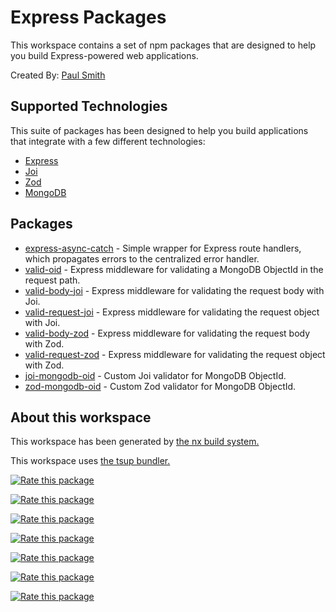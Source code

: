 # Express Packages

This workspace contains a set of npm packages that are designed to help you build Express-powered web applications.

Created By: [Paul Smith](https://github.com/paulsmithkc)

## Supported Technologies

This suite of packages has been designed to help you build applications that integrate with a few different technologies:

- [Express](https://www.npmjs.com/package/express)
- [Joi](https://www.npmjs.com/package/joi)
- [Zod](https://www.npmjs.com/package/zod)
- [MongoDB](https://www.npmjs.com/package/mongodb)

## Packages

- [express-async-catch](./packages/express-async-catch/README.md) - Simple wrapper for Express route handlers, which propagates errors to the centralized error handler.
- [valid-oid](./packages/valid-oid/README.md) - Express middleware for validating a MongoDB ObjectId in the request path.
- [valid-body-joi](./packages/valid-body-joi/README.md) - Express middleware for validating the request body with Joi.
- [valid-request-joi](./packages/valid-request-joi/README.md) - Express middleware for validating the request object with Joi.
- [valid-body-zod](./packages/valid-body-zod/README.md) - Express middleware for validating the request body with Zod.
- [valid-request-zod](./packages/valid-request-zod/README.md) - Express middleware for validating the request object with Zod.
- [joi-mongodb-oid](./packages/joi-mongodb-oid/README.md) - Custom Joi validator for MongoDB ObjectId.
- [zod-mongodb-oid](./packages/zod-mongodb-oid/README.md) - Custom Zod validator for MongoDB ObjectId.

## About this workspace

This workspace has been generated by [the nx build system.](https://nx.dev)

This workspace uses [the tsup bundler.](https://tsup.egoist.dev/)

[//]: # 'openbase badges'

[![Rate this package](https://badges.openbase.com/js/rating/express-async-catch.svg?token=mY6wKRQ5yaQn90hR5gBRmLwKs3bW4uF8lPAi3v8JH9c=)](https://openbase.com/js/express-async-catch?utm_source=embedded&utm_medium=badge&utm_campaign=rate-badge)

[![Rate this package](https://badges.openbase.com/js/rating/valid-oid.svg?token=njp+uJ+K68AiIwwdpYn8Rvcu4faCvaT3JPx7dxn13LQ=)](https://openbase.com/js/valid-oid?utm_source=embedded&utm_medium=badge&utm_campaign=rate-badge)

[![Rate this package](https://badges.openbase.com/js/rating/valid-body-joi.svg?token=mRlFt8lezixEsTzUzNNqOf6sYWoXM7d5+1nS2iN9Jec=)](https://openbase.com/js/valid-body-joi?utm_source=embedded&utm_medium=badge&utm_campaign=rate-badge)

[![Rate this package](https://badges.openbase.com/js/rating/valid-request-joi.svg?token=xWKjdHjd5nRT+3MOlP+fc73ar4HeYUuY5CMufrNrdqM=)](https://openbase.com/js/valid-request-joi?utm_source=embedded&utm_medium=badge&utm_campaign=rate-badge)

[![Rate this package](https://badges.openbase.com/js/rating/valid-body-zod.svg?token=vlM15Hev4GHRseCipleoIVk/fT2B0usOT9X8sQ2pwlY=)](https://openbase.com/js/valid-body-zod?utm_source=embedded&utm_medium=badge&utm_campaign=rate-badge)

[![Rate this package](https://badges.openbase.com/js/rating/valid-request-zod.svg?token=GlP0o6Tlu09YM+6H7AQG35ZujDRvK2O9BV2dpCiHnj0=)](https://openbase.com/js/valid-request-zod?utm_source=embedded&utm_medium=badge&utm_campaign=rate-badge)

[![Rate this package](https://badges.openbase.com/js/rating/joi-mongodb-oid.svg?token=UWA2JVV/ZVlCyhHHhb4/th1ZcUue5Ytv/IVtnBbvV5o=)](https://openbase.com/js/joi-mongodb-oid?utm_source=embedded&utm_medium=badge&utm_campaign=rate-badge)
